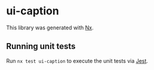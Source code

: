 # ui-caption

This library was generated with [Nx](https://nx.dev).

## Running unit tests

Run `nx test ui-caption` to execute the unit tests via [Jest](https://jestjs.io).
